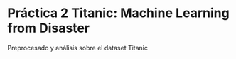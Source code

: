 # Práctica 2 Titanic: Machine Learning from Disaster
Preprocesado y análisis sobre el dataset Titanic
